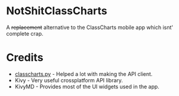 # NotShitClassCharts

A ~~replacement~~ alternative to the ClassCharts mobile app which isnt' complete crap.

# Credits

- [classcharts.py](https://github.com/NCPlayz/classcharts.py) - Helped a lot with making the API client.
- Kivy - Very useful crossplatform API library.
- KivyMD - Provides most of the UI widgets used in the app.